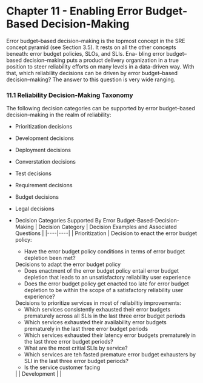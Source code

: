 # Chapter 11 - Enabling Error Budget-Based Decision-Making
Error budget–based decision–making is the topmost concept in the SRE concept pyramid (see Section 3.5). It rests on all the other concepts beneath: error budget policies, SLOs, and SLIs. Ena- bling error budget–based decision–making puts a product delivery organization in a true position to steer reliability efforts on many levels in a data-driven way. With that, which reliability decisions can be driven by error budget–based decision–making? The answer to this question is very wide ranging. 

### 11.1 Reliability Decision-Making Taxonomy 
The following decision categories can be supported by error budget–based decision–making in the realm of reliability:

- Prioritization decisions
- Development decisions
- Deployment decisions 
- Converstation decisions
- Test decisions
- Requirement decisions
- Budget decisions
- Legal decisions 

- Decision Categories Supported By Error Budget-Based-Decision-Making
| Decision Category | Decision Examples and Associated Questions | 
|----|----|
| Prioritization | Decision to enact the error budget policy: <ul><li> Have the error budget policy conditions in terms of error budget depletion been met?</li></ul>Decisions to adapt the error budget policy<ul><li>Does enactment of the error budget policy entail error budget depletion that leads to an unsatisfactory reliability user experience</li><li>Does the error budget policy get enacted too late for error budget depletion to be within the scope of a satisfactory reliability user experience?</li></ul>Decisions to prioritize services in most of reliabiltiy improvements:<ul><li>Which services consistently exhausted their error budgets prematurely across all SLIs in the last three error budget periods</li><li>Which services exhausted their availability error budgets prematurely in the last three error budget periods</li><li>Which services exhausted their latency error budgets prematurely in the last three error budget periods?</li><li>What are the most critial SLIs by service?</li><li>Which services are teh fasted premature error budget exhausters by SLI in the last three error budget periods?</li><li>Is the service customer facing</li></ul> |
| Development | |
